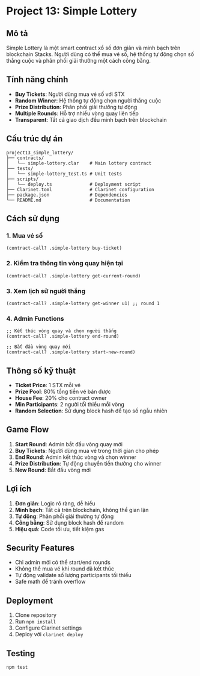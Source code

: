 # Project 13: Simple Lottery

## Mô tả
Simple Lottery là một smart contract xổ số đơn giản và minh bạch trên blockchain Stacks. Người dùng có thể mua vé số, hệ thống tự động chọn số thắng cuộc và phân phối giải thưởng một cách công bằng.

## Tính năng chính
- **Buy Tickets**: Người dùng mua vé số với STX
- **Random Winner**: Hệ thống tự động chọn người thắng cuộc
- **Prize Distribution**: Phân phối giải thưởng tự động
- **Multiple Rounds**: Hỗ trợ nhiều vòng quay liên tiếp
- **Transparent**: Tất cả giao dịch đều minh bạch trên blockchain

## Cấu trúc dự án
```
project13_simple_lottery/
├── contracts/
│   └── simple-lottery.clar    # Main lottery contract
├── tests/
│   └── simple-lottery_test.ts # Unit tests
├── scripts/
│   └── deploy.ts              # Deployment script
├── Clarinet.toml              # Clarinet configuration
├── package.json               # Dependencies
└── README.md                  # Documentation
```

## Cách sử dụng

### 1. Mua vé số
```clarity
(contract-call? .simple-lottery buy-ticket)
```

### 2. Kiểm tra thông tin vòng quay hiện tại
```clarity
(contract-call? .simple-lottery get-current-round)
```

### 3. Xem lịch sử người thắng
```clarity
(contract-call? .simple-lottery get-winner u1) ;; round 1
```

### 4. Admin Functions
```clarity
;; Kết thúc vòng quay và chọn người thắng
(contract-call? .simple-lottery end-round)

;; Bắt đầu vòng quay mới
(contract-call? .simple-lottery start-new-round)
```

## Thông số kỹ thuật
- **Ticket Price**: 1 STX mỗi vé
- **Prize Pool**: 80% tổng tiền vé bán được
- **House Fee**: 20% cho contract owner
- **Min Participants**: 2 người tối thiểu mỗi vòng
- **Random Selection**: Sử dụng block hash để tạo số ngẫu nhiên

## Game Flow
1. **Start Round**: Admin bắt đầu vòng quay mới
2. **Buy Tickets**: Người dùng mua vé trong thời gian cho phép
3. **End Round**: Admin kết thúc vòng và chọn winner
4. **Prize Distribution**: Tự động chuyển tiền thưởng cho winner
5. **New Round**: Bắt đầu vòng mới

## Lợi ích
1. **Đơn giản**: Logic rõ ràng, dễ hiểu
2. **Minh bạch**: Tất cả trên blockchain, không thể gian lận
3. **Tự động**: Phân phối giải thưởng tự động
4. **Công bằng**: Sử dụng block hash để random
5. **Hiệu quả**: Code tối ưu, tiết kiệm gas

## Security Features
- Chỉ admin mới có thể start/end rounds
- Không thể mua vé khi round đã kết thúc
- Tự động validate số lượng participants tối thiểu
- Safe math để tránh overflow

## Deployment
1. Clone repository
2. Run `npm install`
3. Configure Clarinet settings
4. Deploy với `clarinet deploy`

## Testing
```bash
npm test
```
